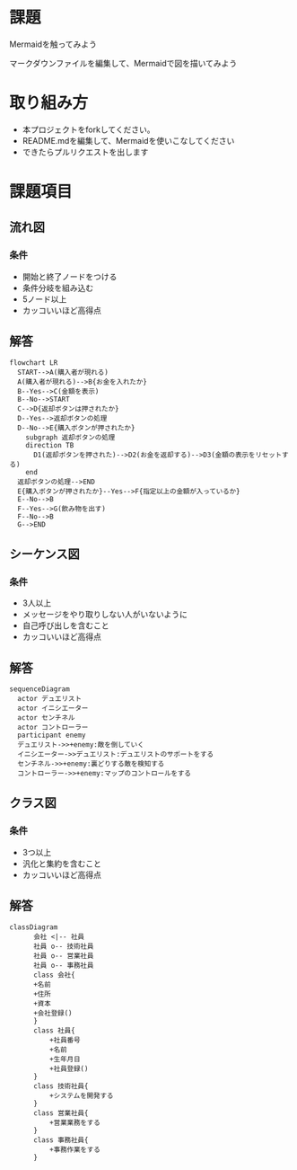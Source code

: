 # 課題
Mermaidを触ってみよう

マークダウンファイルを編集して、Mermaidで図を描いてみよう

# 取り組み方
* 本プロジェクトをforkしてください。
* README.mdを編集して、Mermaidを使いこなしてください
* できたらプルリクエストを出します

# 課題項目
## 流れ図
### 条件
- 開始と終了ノードをつける
- 条件分岐を組み込む
- 5ノード以上
- カッコいいほど高得点

## 解答
```mermaid
flowchart LR
  START-->A(購入者が現れる)
  A(購入者が現れる)-->B{お金を入れたか}
  B--Yes-->C(金額を表示)
  B--No-->START
  C-->D{返却ボタンは押されたか}
  D--Yes-->返却ボタンの処理
  D--No-->E{購入ボタンが押されたか}
    subgraph 返却ボタンの処理
    direction TB
      D1(返却ボタンを押された)-->D2(お金を返却する)-->D3(金額の表示をリセットする)
    end
  返却ボタンの処理-->END
  E{購入ボタンが押されたか}--Yes-->F{指定以上の金額が入っているか}
  E--No-->B
  F--Yes-->G(飲み物を出す)
  F--No-->B
  G-->END
```

## シーケンス図
### 条件
- 3人以上
- メッセージをやり取りしない人がいないように
- 自己呼び出しを含むこと
- カッコいいほど高得点

## 解答
```mermaid
sequenceDiagram
  actor デュエリスト
  actor イニシエーター
  actor センチネル
  actor コントローラー
  participant enemy
  デュエリスト->>+enemy:敵を倒していく
  イニシエーター->>デュエリスト:デュエリストのサポートをする
  センチネル->>+enemy:裏どりする敵を検知する
  コントローラー->>+enemy:マップのコントロールをする
```

## クラス図

### 条件
- 3つ以上
- 汎化と集約を含むこと
- カッコいいほど高得点

## 解答
```mermaid
classDiagram
      会社 <|-- 社員
      社員 o-- 技術社員
      社員 o-- 営業社員
      社員 o-- 事務社員
      class 会社{
      +名前
      +住所
      +資本
      +会社登録()
      }
      class 社員{
          +社員番号
          +名前
          +生年月日
          +社員登録()
      }
      class 技術社員{
          +システムを開発する
      }
      class 営業社員{
          +営業業務をする
      }
      class 事務社員{
          +事務作業をする
      }
```